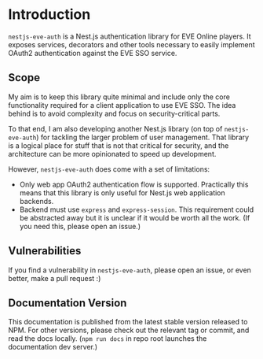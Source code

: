 # Introduction

`nestjs-eve-auth` is a Nest.js authentication library for EVE Online players. It exposes services, decorators and other tools necessary to easily implement OAuth2 authentication against the EVE SSO service.

## Scope

My aim is to keep this library quite minimal and include only the core functionality required for a client application to use EVE SSO. The idea behind is to avoid complexity and focus on security-critical parts.

To that end, I am also developing another Nest.js library (on top of `nestjs-eve-auth`) for tackling the larger problem of user management. That library is a logical place for stuff that is not that critical for security, and the architecture can be more opinionated to speed up development.

However, `nestjs-eve-auth` does come with a set of limitations:

- Only web app OAuth2 authentication flow is supported. Practically this means that this library is only useful for Nest.js web application backends.
- Backend must use `express` and `express-session`. This requirement could be abstracted away but it is unclear if it would be worth all the work. (If you need this, please open an issue.)

## Vulnerabilities

If you find a vulnerability in `nestjs-eve-auth`, please open an issue, or even better, make a pull request :)

## Documentation Version

This documentation is published from the latest stable version released to NPM. For other versions, please check out the relevant tag or commit, and read the docs locally. (`npm run docs` in repo root launches the documentation dev server.)
